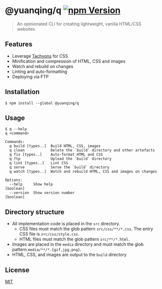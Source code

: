 # @yuanqing/q [![npm Version](https://img.shields.io/npm/v/@yuanqing/q.svg)](https://www.npmjs.org/package/@yuanqing/q)

> An opinionated CLI for creating lightweight, vanilla HTML/CSS websites

## Features

- Leverage [Tachyons](https://github.com/tachyons-css/tachyons/) for CSS
- Minification and compression of HTML, CSS and images
- Watch and rebuild on changes
- Linting and auto-formatting
- Deploying via FTP

## Installation

```
$ npm install --global @yuanqing/q
```

## Usage

```
$ q --help
q <command>

Commands:
  q build [types..]  Build HTML, CSS, images
  q clean            Delete the `build` directory and other artefacts
  q fix [types..]    Auto-format HTML and CSS
  q ftp              Upload the `build` directory
  q lint [types..]   Lint CSS
  q serve            Serve the `build` directory
  q watch [types..]  Watch and rebuild HTML, CSS and images on changes

Options:
  --help     Show help                                                 [boolean]
  --version  Show version number                                       [boolean]
```

## Directory structure

- All implementation code is placed in the `src` directory.
  - CSS files must match the glob pattern `src/css/**/*.css`. The entry CSS file is `src/css/style.css`.
  - HTML files must match the glob pattern `src/**/*.html`.
- Images are placed in the `media` directory and must match the glob pattern `media/**/*.{gif,jpg,png}`.
- HTML, CSS, and images are output to the `build` directory

## License

[MIT](LICENSE.md)

